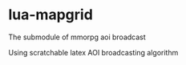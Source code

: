 # lua-mapgrid
The submodule of mmorpg aoi broadcast

Using scratchable latex AOI broadcasting algorithm
